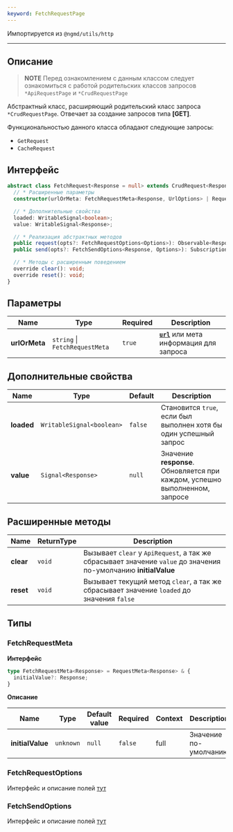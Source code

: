 ```yaml
---
keyword: FetchRequestPage
---
```


Импортируется из `@ngmd/utils/http`

---

## Описание

> **NOTE**
> Перед ознакомлением с данным классом следует ознакомиться с работой родительских классов запросов `*ApiRequestPage` и `*CrudRequestPage`

Абстрактный класс, расширяющий родительский класс запроса `*CrudRequestPage`. Отвечает за создание запросов типа **[GET]**.

Функциональностью данного класса обладают следующие запросы: 

  - `GetRequest`
  - `CacheRequest`

## Интерфейс

```typescript
abstract class FetchRequest<Response = null> extends CrudRequest<Response> {
  // * Расширенные параметры
  constructor(urlOrMeta: FetchRequestMeta<Response, UrlOptions> | RequestUrl<UrlOptions>) {}

  // * Дополнительные свойства
  loaded: WritableSignal<boolean>;
  value: WritableSignal<Response>;

  // * Реализация абстрактных методов
  public request(opts?: FetchRequestOptions<Options>): Observable<Response>
  public send(opts?: FetchSendOptions<Response, Options>): Subscription 

  // * Методы с расширенным поведением 
  override clear(): void;
  override reset(): void;
}
```

## Параметры

| Name | Type | Required | Description |
|----------|----------|----------|----------|
| **urlOrMeta** | `string` \| `FetchRequestMeta` | `true` | [**`url`**](/http/classes/crud-request#работа-с-url) или мета информация для запроса |

## Дополнительные свойства

| Name | Type | Default | Description |
|----------|----------|----------|----------|
| **loaded** | `WritableSignal<boolean>` | `false` | Становится `true`, если был выполнен хотя бы один успешный запрос |
| **value** | `Signal<Response>` | `null` | Значение **response**. Обновляется при каждом, успешно выполненном, запросе |

## Расширенные методы

| Name | ReturnType | Description |
|----------|----------|----------|
| **clear** | `void` | Вызывает `clear` у `ApiRequest`, а так же сбрасывает значение `value` до значения по-умолчанию **initialValue** |
| **reset** | `void` | Вызывает текущий метод `clear`, а так же сбрасывает значение `loaded` до значения `false`  |

## Типы

### FetchRequestMeta

**Интерфейс**

```ts
type FetchRequestMeta<Response> = RequestMeta<Response> & {
  initialValue?: Response;
}
```

**Описание**

| Name | Type | Default value | Required | Context | Description |
|----------|----------|----------|----------|----------|----------|
| **initialValue** | `unknown` | `null` | `false` | <span class="tag" success>full</span> | Значение по-умолчанию |

### FetchRequestOptions

Интерфейс и описание полей [тут](/http/classes/api-request#httprequestoptions)


### FetchSendOptions

Интерфейс и описание полей [тут](/http/classes/api-request#sendrequestoptions)